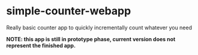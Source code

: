 # simple-counter-webapp
Really basic counter app to quickly incrementally count whatever you need

**NOTE: this app is still in prototype phase, current version does not represent the finished app.**
